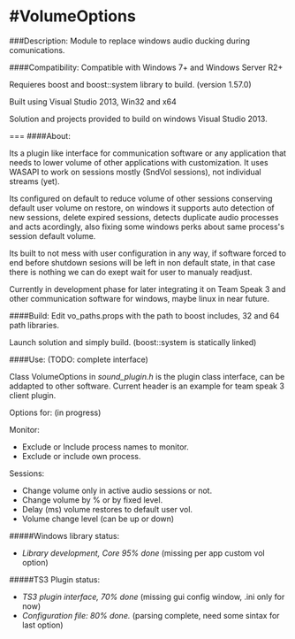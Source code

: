 #VolumeOptions
===

###Description:
  Module to replace windows audio ducking during comunications.

####Compatibility:
  Compatible with Windows 7+ and Windows Server R2+

Requieres boost and boost::system library to build. (version 1.57.0)

Built using Visual Studio 2013, Win32 and x64

Solution and projects provided to build on windows Visual Studio 2013.

===
####About:

  Its a plugin like interface for communication software or any application that needs to lower volume of other applications with customization. It uses WASAPI to work on sessions mostly (SndVol sessions), not individual streams (yet).
  
  
  Its configured on default to reduce volume of other sessions conserving default user volume on restore, on windows it supports auto detection of new sessions, delete expired sessions, detects duplicate audio processes and acts acordingly, also fixing some windows perks about same process's session default volume.
  
  
  Its built to not mess with user configuration in any way, if software forced to end before shutdown sesions will be left in non default state, in that case there is nothing we can do exept wait for user to manualy readjust.

Currently in development phase for later integrating it on Team Speak 3 and other communication software for windows, maybe linux in near future.

####Build:
Edit vo_paths.props with the path to boost includes, 32 and 64 path libraries.

Launch solution and simply build. (boost::system is statically linked)

####Use:
(TODO: complete interface)

Class VolumeOptions in *sound_plugin.h* is the plugin class interface, can be addapted to other software. Current header is an example for team speak 3 client plugin.

Options for:  (in progress)

Monitor:
* Exclude or Include process names to monitor.
* Exclude or include own process.

Sessions:
* Change volume only in active audio sessions or not.
* Change volume by % or by fixed level.
* Delay (ms) volume restores to default user vol.
* Volume change level (can be up or down)


#####Windows library status:
* *Library development, Core 95% done* (missing per app custom vol option)

#####TS3 Plugin status:
* *TS3 plugin interface, 70% done* (missing gui config window, .ini only for now)
* *Configuration file: 80% done.* (parsing complete, need some sintax for last option)